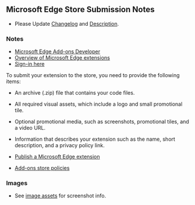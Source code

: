 ## Microsoft Edge Store Submission Notes

- Please Update [Changelog](../changelog.md) and [Description](../description.md).


### Notes

- [Microsoft Edge Add-ons Developer](https://developer.microsoft.com/en-us/microsoft-edge/extensions/)
- [Overview of Microsoft Edge extensions](https://docs.microsoft.com/en-us/microsoft-edge/extensions-chromium/)
- [Sign-in here](https://partner.microsoft.com/en-US/)

To submit your extension to the store, you need to provide the following items:

- An archive (.zip) file that contains your code files.
- All required visual assets, which include a logo and small promotional tile.
- Optional promotional media, such as screenshots, promotional tiles, and a video URL.
- Information that describes your extension such as the name, short description, and a privacy policy link.

- [Publish a Microsoft Edge extension](https://docs.microsoft.com/en-us/microsoft-edge/extensions-chromium/publish/publish-extension)
- [Add-ons store policies](https://docs.microsoft.com/en-us/microsoft-edge/extensions-chromium/store-policies/developer-policies)


### Images

- See [image assets](image-assets.md) for screenshot info.

